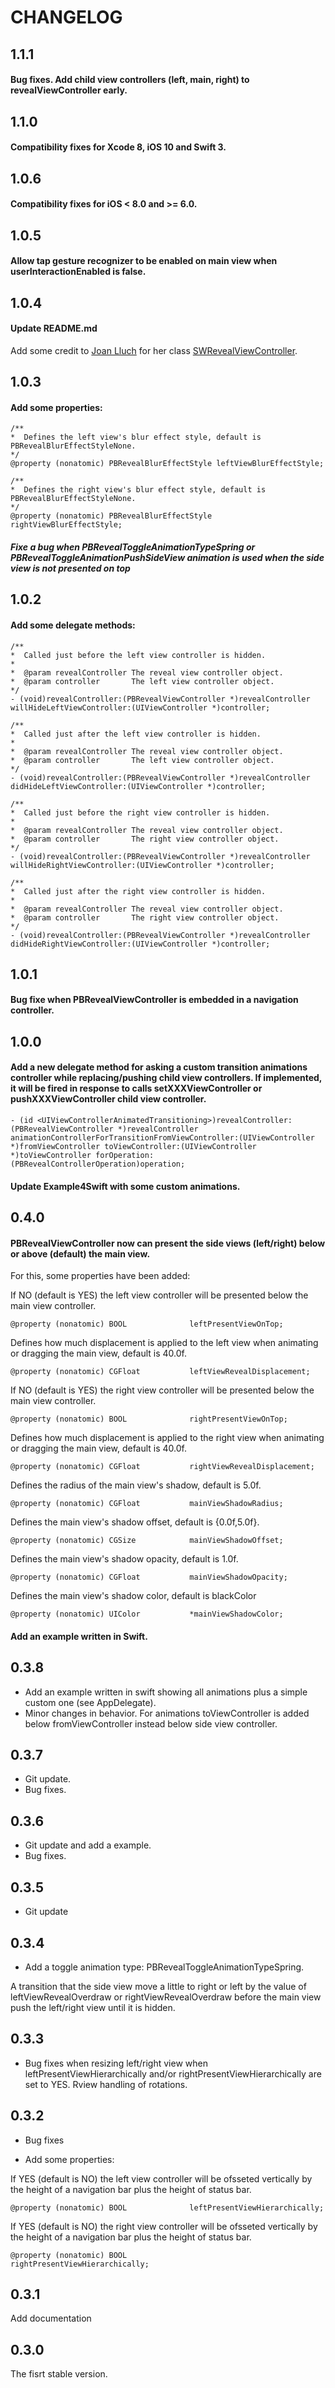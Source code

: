 # CHANGELOG

## 1.1.1

#### Bug fixes. Add child view controllers (left, main, right) to revealViewController early.

## 1.1.0

#### Compatibility fixes for Xcode 8, iOS 10 and Swift 3.

## 1.0.6

#### Compatibility fixes for iOS < 8.0 and >= 6.0.

## 1.0.5

#### Allow tap gesture recognizer to be enabled on main view when userInteractionEnabled is false.

## 1.0.4

#### Update README.md

Add some credit to [Joan Lluch](joan.lluch@sweetwilliamsl.com) for her class [SWRevealViewController](https://github.com/John-Lluch/SWRevealViewController).

## 1.0.3

#### Add some properties:

```
/**
*  Defines the left view's blur effect style, default is PBRevealBlurEffectStyleNone.
*/
@property (nonatomic) PBRevealBlurEffectStyle leftViewBlurEffectStyle;

/**
*  Defines the right view's blur effect style, default is PBRevealBlurEffectStyleNone.
*/
@property (nonatomic) PBRevealBlurEffectStyle rightViewBlurEffectStyle;
```
##### Fixe a bug when PBRevealToggleAnimationTypeSpring or PBRevealToggleAnimationPushSideView animation is used when the side view is not presented on top

## 1.0.2

#### Add some delegate methods:

```
/**
*  Called just before the left view controller is hidden.
*
*  @param revealController The reveal view controller object.
*  @param controller       The left view controller object.
*/
- (void)revealController:(PBRevealViewController *)revealController willHideLeftViewController:(UIViewController *)controller;

/**
*  Called just after the left view controller is hidden.
*
*  @param revealController The reveal view controller object.
*  @param controller       The left view controller object.
*/
- (void)revealController:(PBRevealViewController *)revealController didHideLeftViewController:(UIViewController *)controller;

/**
*  Called just before the right view controller is hidden.
*
*  @param revealController The reveal view controller object.
*  @param controller       The right view controller object.
*/
- (void)revealController:(PBRevealViewController *)revealController willHideRightViewController:(UIViewController *)controller;

/**
*  Called just after the right view controller is hidden.
*
*  @param revealController The reveal view controller object.
*  @param controller       The right view controller object.
*/
- (void)revealController:(PBRevealViewController *)revealController didHideRightViewController:(UIViewController *)controller;
```

## 1.0.1

#### Bug fixe when PBRevealViewController is embedded in a navigation controller.

## 1.0.0

#### Add a new delegate method for asking a custom transition animations controller while replacing/pushing child view controllers. If implemented, it will be fired in response to calls setXXXViewController or pushXXXViewController child view controller.

```
- (id <UIViewControllerAnimatedTransitioning>)revealController:(PBRevealViewController *)revealController animationControllerForTransitionFromViewController:(UIViewController *)fromViewController toViewController:(UIViewController *)toViewController forOperation:(PBRevealControllerOperation)operation;
```

#### Update Example4Swift with some custom animations.

## 0.4.0

#### PBRevealViewController now can present the side views (left/right) below or above (default) the main view.

For this, some properties have been added:

If NO (default is YES) the left view controller will be presented below the main view controller.

```
@property (nonatomic) BOOL              leftPresentViewOnTop;
```

Defines how much displacement is applied to the left view when animating or dragging the main view, default is 40.0f.

```
@property (nonatomic) CGFloat           leftViewRevealDisplacement;
```
If NO (default is YES) the right view controller will be presented below the main view controller.

```
@property (nonatomic) BOOL              rightPresentViewOnTop;
```

Defines how much displacement is applied to the right view when animating or dragging the main view, default is 40.0f.

```
@property (nonatomic) CGFloat           rightViewRevealDisplacement;
```

Defines the radius of the main view's shadow, default is 5.0f.

```
@property (nonatomic) CGFloat           mainViewShadowRadius;
```

Defines the main view's shadow offset, default is {0.0f,5.0f}.

```
@property (nonatomic) CGSize            mainViewShadowOffset;
```

Defines the main view's shadow opacity, default is 1.0f.

```
@property (nonatomic) CGFloat           mainViewShadowOpacity;
```

Defines the main view's shadow color, default is blackColor

```
@property (nonatomic) UIColor           *mainViewShadowColor;
```

#### Add an example written in Swift.

## 0.3.8

* Add an example written in swift showing all animations plus a simple custom one (see AppDelegate).
* Minor changes in behavior. For animations toViewController is added below fromViewController instead below side view controller.

## 0.3.7

* Git update.
* Bug fixes.

## 0.3.6

* Git update and add a example.
* Bug fixes.

## 0.3.5

* Git update

## 0.3.4

* Add a toggle animation type: PBRevealToggleAnimationTypeSpring.

A transition that the side view move a little to right or left by the value of leftViewRevealOverdraw or rightViewRevealOverdraw before the main view push the left/right view until it is hidden.

## 0.3.3

* Bug fixes when resizing left/right view when leftPresentViewHierarchically and/or rightPresentViewHierarchically are set to YES. Rview handling of rotations.

## 0.3.2

* Bug fixes

* Add some properties:

If YES (default is NO) the left view controller will be ofsseted vertically by the height of a navigation bar plus the height of status bar.

```
@property (nonatomic) BOOL              leftPresentViewHierarchically;
```

If YES (default is NO) the right view controller will be ofsseted vertically by the height of a navigation bar plus the height of status bar.

```
@property (nonatomic) BOOL              rightPresentViewHierarchically;
```

## 0.3.1

Add documentation

## 0.3.0

The fisrt stable version.
